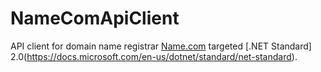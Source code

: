 # NameComApiClient #
API client for domain name registrar [Name.com](https://www.name.com/) targeted [.NET Standard] 2.0(https://docs.microsoft.com/en-us/dotnet/standard/net-standard).